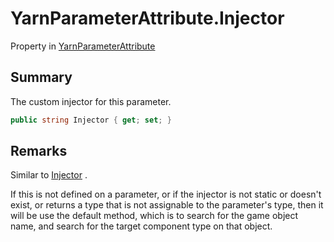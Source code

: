 # YarnParameterAttribute.Injector

Property in [YarnParameterAttribute](api/csharp/yarn.unity.yarnparameterattribute.md)

## Summary


The custom injector for this parameter.


```csharp
public string Injector { get; set; }
```

## Remarks


Similar to  <a href="yarn.unity.yarncommandattribute.injector.md">Injector</a> .

If this is not defined on a parameter, or if the injector is not
static or doesn't exist, or returns a type that is not assignable
to the parameter's type, then it will be use the default method,
which is to search for the game object name, and search for the
target component type on that object.


